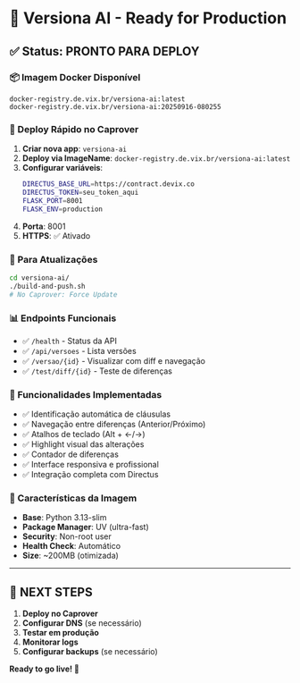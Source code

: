 # 🚀 Versiona AI - Ready for Production

## ✅ Status: PRONTO PARA DEPLOY

### 📦 Imagem Docker Disponível

```
docker-registry.de.vix.br/versiona-ai:latest
docker-registry.de.vix.br/versiona-ai:20250916-080255
```

### 🎯 Deploy Rápido no Caprover

1. **Criar nova app**: `versiona-ai`
2. **Deploy via ImageName**: `docker-registry.de.vix.br/versiona-ai:latest`
3. **Configurar variáveis**:
   ```bash
   DIRECTUS_BASE_URL=https://contract.devix.co
   DIRECTUS_TOKEN=seu_token_aqui
   FLASK_PORT=8001
   FLASK_ENV=production
   ```
4. **Porta**: 8001
5. **HTTPS**: ✅ Ativado

### 🔄 Para Atualizações

```bash
cd versiona-ai/
./build-and-push.sh
# No Caprover: Force Update
```

### 📊 Endpoints Funcionais

- ✅ `/health` - Status da API
- ✅ `/api/versoes` - Lista versões
- ✅ `/versao/{id}` - Visualizar com diff e navegação
- ✅ `/test/diff/{id}` - Teste de diferenças

### 🎨 Funcionalidades Implementadas

- ✅ Identificação automática de cláusulas
- ✅ Navegação entre diferenças (Anterior/Próximo)
- ✅ Atalhos de teclado (Alt + ←/→)
- ✅ Highlight visual das alterações
- ✅ Contador de diferenças
- ✅ Interface responsiva e profissional
- ✅ Integração completa com Directus

### 🐳 Características da Imagem

- **Base**: Python 3.13-slim
- **Package Manager**: UV (ultra-fast)
- **Security**: Non-root user
- **Health Check**: Automático
- **Size**: ~200MB (otimizada)

---

## 🎯 NEXT STEPS

1. **Deploy no Caprover**
2. **Configurar DNS** (se necessário)
3. **Testar em produção**
4. **Monitorar logs**
5. **Configurar backups** (se necessário)

**Ready to go live! 🚀**
